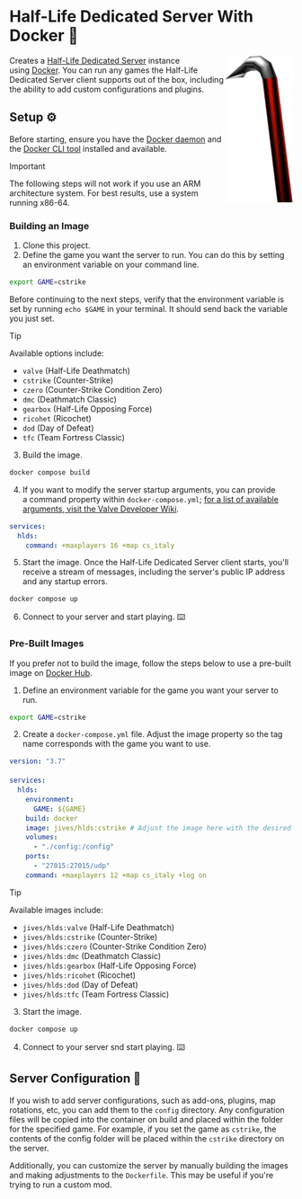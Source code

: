 # Half-Life Dedicated Server With Docker 🐋

<img align="right" width="120" height="auto"  src="./.github/docs/crowbar.png" alt="Crowbar">

Creates a [Half-Life Dedicated Server](https://help.steampowered.com/en/faqs/view/081A-106F-B906-1A7A) instance using [Docker](https://www.docker.com). You can run any games the Half-Life Dedicated Server client supports out of the box, including the ability to add custom configurations and plugins.

## Setup ⚙️

Before starting, ensure you have the [Docker daemon](https://www.docker.com/) and the [Docker CLI tool](https://docs.docker.com/engine/reference/commandline/cli/) installed and available.

> [!IMPORTANT]  
> The following steps will not work if you use an ARM architecture system. For best results, use a system running x86-64.

### Building an Image

1. Clone this project.
2. Define the game you want the server to run. You can do this by setting an environment variable on your command line.

```bash
export GAME=cstrike
```

Before continuing to the next steps, verify that the environment variable is set by running `echo $GAME` in your terminal. It should send back the variable you just set.

> [!TIP]
> Available options include:
> * `valve` (Half-Life Deathmatch)
> * `cstrike` (Counter-Strike)
> * `czero` (Counter-Strike Condition Zero)
> * `dmc` (Deathmatch Classic)
> * `gearbox` (Half-Life Opposing Force)
> * `ricohet` (Ricochet)
> * `dod` (Day of Defeat)
> * `tfc` (Team Fortress Classic)

3. Build the image.

```sh
docker compose build
```

4. If you want to modify the server startup arguments, you can provide a command property within `docker-compose.yml`; [for a list of available arguments, visit the Valve Developer Wiki](https://developer.valvesoftware.com/wiki/Half-Life_Dedicated_Server).

```yml
services:
  hlds:
    command: +maxplayers 16 +map cs_italy
```

5. Start the image. Once the Half-Life Dedicated Server client starts, you'll receive a stream of messages, including the server's public IP address and any startup errors.

```bash
docker compose up
```

6. Connect to your server and start playing. ⌨️

### Pre-Built Images

If you prefer not to build the image, follow the steps below to use a pre-built image on [Docker Hub](https://hub.docker.com/). 


1. Define an environment variable for the game you want your server to run.

```bash
export GAME=cstrike
```

2. Create a `docker-compose.yml` file. Adjust the image property so the tag name corresponds with the game you want to use.

```yml
version: "3.7"

services:
  hlds:
    environment:
      GAME: ${GAME}
    build: docker
    image: jives/hlds:cstrike # Adjust the image here with the desired game.
    volumes:
      - "./config:/config"
    ports:
      - "27015:27015/udp"
    command: +maxplayers 12 +map cs_italy +log on
```

> [!TIP]  
> Available images include:
> * `jives/hlds:valve` (Half-Life Deathmatch)
> * `jives/hlds:cstrike` (Counter-Strike)
> * `jives/hlds:czero` (Counter-Strike Condition Zero)
> * `jives/hlds:dmc` (Deathmatch Classic)
> * `jives/hlds:gearbox` (Half-Life Opposing Force)
> * `jives/hlds:ricohet` (Ricochet)
> * `jives/hlds:dod` (Day of Defeat)
> * `jives/hlds:tfc` (Team Fortress Classic)

3. Start the image.

```bash
docker compose up
```

4. Connect to your server snd start playing. ⌨️

## Server Configuration 🔧

If you wish to add server configurations, such as add-ons, plugins, map rotations, etc, you can add them to the `config` directory. Any configuration files will be copied into the container on build and placed within the folder for the specified game. For example, if you set the game as `cstrike`, the contents of the config folder will be placed within the `cstrike` directory on the server.

Additionally, you can customize the server by manually building the images and making adjustments to the `Dockerfile`. This may be useful if you're trying to run a custom mod.
